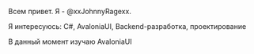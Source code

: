 Всем привет. Я - @xxJohnnyRagexx.

Я интересуюсь: C#, AvaloniaUI, Backend-разработка, проектирование

В данный момент изучаю AvaloniaUI


<!---
xxJohnnyRagexx/xxJohnnyRagexx is a ✨ special ✨ repository because its `README.md` (this file) appears on your GitHub profile.
You can click the Preview link to take a look at your changes.
--->
